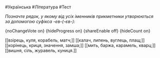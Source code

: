 #Українська #Література #Тест

*Позначте рядок, у якому від усіх іменників прикметники утворюються за допомогою суфікса -ев-(-єв-):*

{noChangeVote on}
{hideProgress on}
{shareEnable off}
{hideCount on}

[[взірець, куля, корабель, матч;]]
[[калач, липень, вуглець, плащ;]]
[[корінець, криця, значення, замша;]]
[[мить, баржа, карамель, кварц;]]
[[вишня, сіль, журавель, куниця.]]
